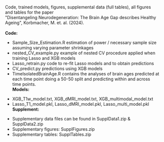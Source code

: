 Code, trained models, figures, supplemental data (full tables), all figures and tables for the paper <br/>
"Disentangeling Neurodegeneration: The Brain Age Gap describes Healthy Ageing", Korbmacher, M. et. al. (2024).
<br/>
<br/>
**Code:** <br/>
- Sample_Size_Estimation.R estimation of power / necessary sample size assuming varying parameter shrinkages <br/>
- nested_CV_example.py example of nested CV procedure applied when training Lasso and XGB models <br/>
- Lasso_retrain.py code to re-fit Lasso models and to obtain predictions <br/>
- CV_predict.py predictions using XGB models <br/>
- TimeIsolatedBrainAge.R contains the analyses of brain ages predicted at each time point doing a 50-50 split and predicting within and across time points. <br/>
**Models:** <br/>
* XGB_T1w_model.txt, XGB_dMRI_model.txt, XGB_multimodal_model.txt <br/>
* Lasso_T1_model.pkl, Lasso_dMRI_model.pkl, Lasso_multi_model.pkl <br/>
**Supplement:** <br/>
+ Supplementary data files can be found in SupplData1.zip & SupplData2.zip <br/>
+ Supplementary figures: SupplFigures.zip <br/>
+ Supplementary tables: SupplTables.zip <br/>
